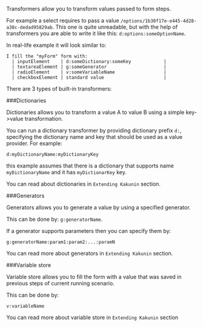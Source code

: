 Transformers allow you to transform values passed to form steps.

For example a select requires to pass a value `/options/1b30f17e-e445-4d28-a30c-dedad95829ab`. This one is quite unreadable, but with the help of transformers you are
able to write it like this: `d:options:someOptionName`.

In real-life example it will look similar to:

```gherkin 
I fill the "myForm" form with:
  | inputElement    | d:someDictionary:someKey            |
  | textareaElement | g:someGenerator                     |
  | radioElement    | v:someVariableName                  |
  | checkboxElement | standard value                      |
```

There are 3 types of built-in transformers:

###Dictionaries

Dictionaries allows you to transform a value A to value B using a simple key->value transformation.

You can run a dictionary transformer by providing dictionary prefix `d:`, specifying the dictionary name and key that should be used as a value provider. For example:

`d:myDictionaryName:myDictionaryKey`

this example assumes that there is a dictionary that supports name `myDictionaryName` and it has `myDictionarKey` key.

You can read about dictionaries in `Extending Kakunin` section.

###Generators

Generators allows you to generate a value by using a specified generator.

This can be done by: `g:generatorName`.

If a generator supports parameters then you can specify them by:

`g:generatorName:param1:param2:...:paramN`

You can read more about generators in `Extending Kakunin` section.

###Variable store

Variable store allows you to fill the form with a value that was saved in previous steps of current running scenario.

This can be done by:

`v:variableName`

You can read more about variable store in `Extending Kakunin` section
